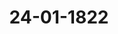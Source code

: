 ---  
schema: default  
title: 24-01-1822  
organization: Team Charlie  
notes: "<p>Description</p><p>Dritte&Em;

Zitzung.

Geschehen, Frankfurt den 24. Januar 1822.

In Gegenwart

aller in der vorigen Sitzung Anwesenden.

Wieder hinzugekommen war:

von Seiten Dänemarks, wegen Holstein und Lauenburg: der Königlich-Dänisc

geheime Conferenzrath, Herr Graf von Eyben.</p><p>§.30</p><p>Beschwerde der Herzoglich=Anhalt=Köthenschen gegen die Königlich=Preu

sische Regierung, wegen widerrechtlicher Erhebung der Königlick

Preussischen Transito= und Verbrauch=Steuer auf der Elbe, au

Freigebung eines angehaltenen Schiffes, ohne Entrichtung der a

geforderten Steuer.

(2. Sitz. §. 23 d. J.)

Präsidium: wolle den Gesandtschaften, welche sich in der letzten Sitzung ihre Abstir

mungen auf den neuesten Antrag der Herzoglich-Anhalt-Köthenschen Regierung (§. 23) vo

behalten hätten, mittelst Eröffnung des Protokolls Anlaß geben.

Hannover. Indem ich, in Beziehung auf meine vertrauliche Mittheilung über dies

Gegenstand, mich der Kaiserlich-Königlich-Oesterreichischen Abstimmung anschliesse, erlaul

ich es mir, den nachstehenden Entwurf zum Beschlusse der hohen Bundesversammlung vorzul

gen, dahin:

a daß die Bundesversammlung durch die von des Königs von Preussen Majest

geschehenen Ratification der Elbschifffahrtsacte nicht nur einen neuen Beweis vo

Allerhochstdero wohlwollenden Gesinnungen gegen Jhre Nachbarstaaten, sondern au

die Ueberzeugung erhalten habe, daß dadurch der eigentliche Gegenstand der von de

Herrn Herzoge zu Anhalt-Kothen erhobenen Beschwerde, zufolge der nunmehr vo

Seiner Durchlaucht selbst geschehenen Anzeige, völlig und endlich aufgehoben sei

mithin die Frage, auf welchem verfassungsmäsigen Wege die Entscheidung der Haup

sache herbeigefuͤhrt werden solle? und damit auch der dieserhalb verabredete Term

gänzlich hinwegfalle; in Hinsicht des von neuem geschehenen Antrags auf Schaden

Ersatz aber, die Bundesversammlung sich der beruhigenden Hoffnung uͤberlasse,

werde dieser, von dem Hauptgegenstande und Antrage verschiedenartige, noch zur Ze

Protok. d. d. Bundesvers. XIII. Bdis quali et quanto nicht begrundete und nicht erwiesene Anspruch in dem Wege der

bereits eingeleiteten Unterhandlungen um so mehr seine Erledigung finden, als eines

Theils die bislang in dieser Sache allein zur Entscheidung gestellte Frage auf den

selben unanwendbar erscheine, und andern Theils der fuͤr die Hauptsache schon aus

gedrückte Wunsch der Bundesversammlung für diesen Nebenpunet verstärkt eintreten

müsse, um alle anderweitige verfassungsmaͤsige Einschreitungen der Bundesversamm

lung in dieser Sache zu entfernen».

Würtemberg. Der Herr Gesandte der funfzehnten Stimme hat in der zweiten Sitzung

der Bundesversammlung vom 17. dieses Monats, im Auftrage Seiner Durchlaucht des Herrn

Herzogs von Anhalt=Köthen, die Erklärung abgegeben:

daß, in Folge der von dem Königlich-Preussischen Cabinet vollzogenen Ratification

der Elbschifffahrsacte und der in der 33. Sitzung der Bundesversammlung v. 13. Dec.

1821 erklärten Freilassung des Friedheimischen Schiffes, es jetzt nur noch einer Aus

gleichung über die Rückerstattung der, seit drei Jahren von Anhalt an Preussen be

zahlten, betrachtlichen Verbrauchsteuern, und üͤber den Ersatz des, den Anhaltischen

Unterthanen durch Sperrung der Elbe üͤberhaupt erwachsenen, bedeutenden Schadens

bedürfe, um den Gegenstand der Anhalt-Köthenschen Beschwerde, in allen ihren

Theilen, am Bundestage für erledigt zu erklären.

Mit dieser Erklärung verband der Herr Gesandte den Antrag:

den auf den 17. Jänner dieses Jahres festgesetzten Termin weiter auf acht Wochen

hinauszusetzen und zu vertagen.

Hieraus folgt, daß die Herzoglich-Anhalt-Köthensche Regierung dermalen den Haupt

gegenstand ihrer in der dritten Sitzung der Bundesversammlung vom Jahre 1821 erhobenen

Beschwerde zwar als erledigt ansieht, und nur noch eine Einleitung zur Entscheidung des

dort vorbehaltenen Entschädigungspunctes in Ermanglung einer gütlichen Vereinbarung

von der Bundesversammlung fordert, daß sie inzwischen fortwährend auch für diese Ein

leitung dasjenige Verfahren in Anspruch nimmt, welches von der Bundesversammlung

in ihrer Sitzung vom 12. Juli vorigen Jahres beschlossen worden war, um eine Entschei

dung der Hauptsache herbeizuführen. Mithin wird eine solche Einleitung zur

Entscheidung des Entschädigungspunctes verlangt, welche immerhin die der Hauptsache in sich

begreifen würde.

Die dem Antrage gegebene weitere Ausführung läßt keinen Zweifel darüber, daß der

selbe ausdrücklich in der eben gedachten Beziehung zu der ihm vorangehenden Erklaͤrung ge

macht werden wollte; es wird sich daher vornehmlich davon handeln, ob der Antrag, wie er

gestellt worden ist, mit dem in der Erklärung vorausgesetzten Standpuncte dieser Angele

genheit vereinbar und selbst dem Zwecke, der damit erreicht werden will, angemessen sey.

Anhalt hat in der dritten Sitzung vom Jahre 1821 darauf angetragen:

1) daß die widerrechtliche Erhebung der Koͤniglich-Preussischen Transito- und Verbrau

steuer auf der Elbe unverzüglich aufzuhören habe;

2) daß das dem Kaufmann Friedheim zu Köthen zugehörige Schiff, welches seit se

Monaten zu Mühlberg an der Elbe von Königlich-Preussischen Zollbeamten an der Fortsetzu

seiner Reise behindert werde, ohne Entrichtung der abgeforderten Steuer frei gegeben wer

Zugleich behielt sich Anhalt in Ansehung der sowohl dem Eigenthümer dieses Schif

und der Ladung für den verursachten Aufenthalt, als der Herzoglich-Anhalt-Köthensch

Regierung und ihren Unterthanen überhaupt gebührenden Entschädigung, das Weitere v.

In der Sitzung vom 12. Juli vorigen Jahres erklärte sich die Bundesversammlung

competent in dieser Angelegenheit; da sich aber bei der Berathung ergeben hatte, daß

Beschwerde Anhalts

wegen Erhebung der Königlich-Preussischen Transito- und Verbrauchsteuer auf

Elbe, auch Freigebung eines angehaltenen Schiffes

auf verschiedenen, in der Bundesgesetzgebung begrüͤndeten Wegen ihrer Entscheid zugefü

werden könne; so beschloß die Bundesversammlung, für's erste die Vorfrage in Gewiß

zu setzen:

auf welchem der verfassungsmäsigen Wege die Entscheidung der Hauptsache (das hei

nach dem Eingange des Bundesbeschlusses, die Entscheidung über die Erhebung

Königlich=Preussischen Transito- und Verbrauchsteuer und die Freigebung des an

haltenen Schiffes) herbeigefuͤhrt werden solle?

Jene Vorfrage ist lediglich durch den speciellen Fall der Anhaltischen Beschwerde

beigeführt worden; und in Beziehung auf diese Beschwerde, und um ihre E

scheidung herbeizuführen, nicht etwa im Zwecke einer abstracten Eroͤrterung,

die Bundesversammlung dieselbe aufgestellt und ihre Festsetzung beschlossen. Die Bund

versammlung sah mithin die Festsetzung der Vorfrage als eine durch die Umstände her

geführte Vorbedingung an, um die in ihrer Competenz liegende Befugniß und 2

pflichtung, die Beschwerde selbst zur Entscheidung zu bringen, erfüllen zu können.

Diese Befugniß und Verpflichtung fällt inzwischen in dem gegebenen Falle weg,

wie die Erhebung der Königlich-Preussischen Transito- und Verbrauchsteuer und die

hinderung des Schiffes in Fortsetzung seiner Fahrt, wodurch die Beschwerde veran

wurde, aufgehört haben, weil damit die Beschwerde, welche für's erste nur jenen Ge

stand hatte, von selbst erledigt ist. Wenn aber eine Entscheidung über die Beschwerde se

nicht mehr plätzgreifend ist, so kann auch die über die Vorfrage nicht mehr eintreten,

diese nur um deßwillen beschlossen worden war, um jene herbeiführen zu knen. Denn, welchen der verfassungsmäsigen Wege, um die Entscheidung der Hauptsache

herbeizuführen, die Bundesversammlung auch festsetzen sollte, so würde sie ihn nicht mehr

in diesem besondern Falle zur Anwendung bringen können, weil der Fall selbst nicht mehr

zu entscheiden ist.

Eine Prüfung der in der Sitzung vom 12. Juli vorigen Jahres aufgestellten Vorfrage,

in dem Zwecke, den Grundsatz für ähnliche Fälle aufzustellen, würde zwar immer von

großem Interesse seyn; allein diese Aufgabe hat sich die Bundesversammlung durch den da

mals gefaßten Beschluß nicht vorgesetzt, und es wäre daher eine neue Vereinbarung erfor

derlich, der sich übrigens die Königliche Gesandtschaft bereitwillig anschliessen würde.

Wenn die Herzoglich-Anhaltische Regierung gegenwärtig, die, in der 3. Sitzung vom

Jahre 1821 besonders herausgehobenen, beiden Beschwerdepuncte als beseitigt voraussetzend,

den Entschädigungspunct allein noch als unerledigt betrachtet, und, in Entstehung einer

gütlichen Vereinbarung, die Einleitung zu dessen Entscheidung von der Bundesversammlung

begehrt, wenn sie darauf anträgt, zu dem Ende, das in der Sitzung vom 12. Juli

vorigen Jes beschlossene Verfahren beizubehalten, so verlangt sie damit die Anwendung

dieses Verfahrens auf einen Fall, den der Bundestagsbeschluß vom 12. Juli vorigen Jahres

nicht betrifft, und der von der Veranlassung desselben sehr wesentlich verschieden ist.

In der 3. Sitzung der Bundesversammlung vom Jahre 1821 hatte Anhalt nur die beiden

mehrerwaͤhnten Puncte zum Gegenstand einer foͤrmlichen Beschwerde gemacht, und sich hin

sichtlich der Entschädigung nur das Weitere vorbehalten. Die Bundesversammlung

hat sich daher in den bisherigen Verhandlungen auch auf den genau bezeichneten Beschwer

degegenstand beschränkt; sie konnte auch nicht anders verfahren, da es völlig ungewiß war,

ob? und wie? Anhalt den hinsichtlich der Entschädigung gemachten Vorbehalt weiter verfol

gen werde.

Wenn daher die Herzoglich-Anhaltische Regierung ihre Beschwerde auf den Entschädigungs

punct beschränkt, so kann sie nicht verlangen, daß die Entscheidung desselben auf eine Weise

eingeleitet werde, welche sich in einer ganz verschiedenen Beziehung als nothwendig dargestellt

hatte.

Nur darüber hatte sich in der Bundesversammlung eine Meinungsverschiedenheit er

geben, wie die, von Anhalt in der 3. Sitzung vorigen Jahres artikulirten, beiden Beschwerde

puncte ihrer Entscheidung zuzuführen seyen; keineswegs aber darüber, welcher Weg für die

Erledigung eines einfachen Entschädigungsanspruchs einzuschlagen sey? Hätte sich Anhalt gleich

auf diesen beschränkt, so würde der Beschluß vom 12. Juli vorigen Jahres zuversichtlich nicht gefaßt

worden seyn, indem es wohl unverkennbar ist, daß der Artikel 31 der Schlußacte auf einen

blossen Entschädigungsanspruch eines Bundesgliedes an ein anderes, keine Anwendung findenkönne, indem er der Bundesversammlung zur Entscheidung eines eigentlichen Rechtsstreite

weder die Befugniß, noch die Mittel ertheilt.

Es kann nicht eingewendet werden, daß, wie der Herr Gesandte der 15. Stimme in de

am 17. d. M. abgegebenen Erklärung anzunehmen scheint, die Entschädigung, welche Anha

in den Fall kommen könnte zu fordern, mit Hoffnung eines rechtlichen Erfolgs nicht eing

klagt werden könne wenn nicht zuvor darüber entschieden worden sey:

ob die Hauptsache, wenn sie nicht durch ein von der erhobenen Beschwerde gan

unabhängiges Ereigniß beseitigt worden wäre, rechtlich begründet war, oder nicht

und daß dieses nicht ausgemittelt werden könne, wenn nicht vorher der Weg bezeichne

werde — nämlich durch die Bundesversammlung — auf welchem jene Entscheidun

herbeigefuͤhrt werden solle?

Dieß wäre nur dann gegründet, wenn sich in der Bundesversammlung eine näher fest

zustellende Meinungsverschiedenheit darüber ergeben hätte, wie der Entschädigungsansprud

einer Entscheidung zuzuführen sey? Eine Meinungsverschiedenheit hierüber hat bis dahir

nicht statt gefunden, und es leidet daher wohl keinen Zweifel, daß in diesem, wie in jeden

andern Falle der Art, die Entscheidung des Entschädigungsanspruchs auch die Würdigung alle

der Fragen in sich begreifen müßte, welche als rechtliche Momente jener Entschädigung zu

betrachten sind, und daß nur derjenigen Behoͤrde, welcher diese Entscheidung zusteht, auch jen

Prüfung zukomme.

Ueberdieß liegt in dem Antrage, wie er von Anhalt gestellt worden ist, nicht einmal das

Mittel zur Erreichung des dabei vorgesetzten Zweckes; denn, wenn die Bundesversammlung

dem Antrage gemäß, nun den auf den 17. Januar dieses Jahres gestandenen Termin prorogiren

würde, so hätte sie in dem neuen Termine auch nur den in der Sitzung vom 12. Juli vorigen

Jahres verabredeten Beschluß zu fassen, welcher den Entschädigungsanspruch keineswegs betrifft.

Dagegen hat die Bundesversammlung unstreitig die Verpflichtung,

den Entschädigungsanspruch Anhalts, in Ermanglung der Zurücknahme desselben,

der bundesverfassungsmäsigen Entscheidung zuzuführen. Die Competenz

der Bundesversammlung in dieser Angelegenheit ist bereits festgestellt worden, und die

Einleitung der Entscheidung jenes Anspruchs wird um deßwillen nicht von einer neuen Dar

stellung abhängig zu machen seyn, weil der Fall durch die neueste Erklärung Anhalts als

bereits angebracht zu erachten ist, und weil das Fundament jenes Anspruchs in den

bisherigen Darstellungen in so weit enthalten ist, als dieß für die Einleitung der Entschei

dung erfordert wird. In dieser Hinsicht erscheint es auch völlig angemessen, dem von Anhalt

auf eine Terminsbestimmung gerichteten Antrage zu entsprechen, da ohne diesen die Bundes versammlung die Einleitung zur Entscheidung des Entschädigungsanspruchs ohne Verzug zu

treffen haben wuͤrde.

Inzwischen wird auch die bereits erwähnte Beziehung nicht zu übersehen seyn, in die

Anhalt seinen in der Sitzung vom 17. d. M. gemachten Antrag zu der, demselben vorangehenden,

Erklärung gesetzt hat.

Nach allem Bisherigen geht die Ansicht meines allerhoͤchsten Hofes dahin:

daß von Seiten der Bundesversammlung alle und jede Erörterung dieser Angelegenheit

bis zum 14. März dieses Jahres auszusetzen sey; daß dagegen in diesem Termine, in

so fern bis dahin die Herzoglich=Anhaltische Regierung ihre bei der Bundesversamm

lung angebrachte Beschwerde nicht in jeder Beziehung zurückgenommen haben würde,

die Abstimmung zu eröffnen sey, welche jedoch, vorausgesetzt, daß die Herzogliche

Regierung ihke Beschwerde lediglich auf den Entschädigungsanspruch beschränke, auch

nur die, zur Entscheidung desselben zu treffende, bundesverfassungsmäsige Einleitung,

keineswegs aber die in der Sitzung vom 12. Juli vorigen Jahres, für einen wesentlich

verschiedenen Fall, zur Beschlußnahme ausgesetzte Frage zum Gegenstande haben

könne.

Kurhessen. Die Gesandtschaft war in der 32. vorjährigen Sitzung des Dafür

haltens, daß der Termin zur definitiven Abstimmung über den bundesverfassungsmäsigen Weg,

auf welchem die Beschwerde Anhalts gegen Preussen zu erledigen sey, gegen den Willen des

beschwerdeführenden Theils nicht weiter zu erstrecken sey; denn sie war der Ueberzeugung, daß

durch Ratification und Vollziehung der Elbschifffahrts-Convention höchstens für die Zukunft

den Kränkungen, worüber Anhalt sich beschwerte, ein Ziel gesetzt werden könne, keineswegs

aber das Fundament der Beschwerde wegfalle, welche nicht bloß Freigebung der Elbe fuͤr die

Zukunft, sondern auch Schadensersatz und Zurückgabe der von Anhaltischen Unterthanen seit

drei Jahren auf der Elbe erhobenen Verbrauchsteuern betraf.

Von demselben Gesichtspuncte ausgehend, ist die Gesandtschaft der Ansicht, daß in der,

mittlerweile erfolgten Ratification der Elbschifffahrts-Convention von Seiten Preussens kein

Grund liege, die, schon zweimal verschobene, definitive Abstimmung uͤber die Art der Erledigung

der Anhaltischen Beschwerde noch weiter hinauszusetzen. Wohl aber findet sie einen erheblichen

Grund dazu in dem von Seiten des Herzoglichen Hauses Anhalt=Köthen gemachten Antrage.

Sie nimmt daher nicht den mindesten Anstand, demselben beizutreten, obwohl es ihr angemessener

erschiene, wenn kein bestimmter Termin ausgesprochen, sondern in Beziehung auf die fruͤheren

Beschlüsse die Zusicherung ertheilt würde, daß die mehrerwähnte Abstimmung erfolgen solle,

sobald es Anhaltischer Seits verlangt werde.Großherzogthum Hessen. Die in der Königlich-Würtembergischen Erklärung

entwickelten Grüͤnde und rechtlichen Ansichten üͤber die Lage der Herzoglich-Anhaltischen Be

schwerdesache und des nunmehr davon zuruͤckgebliebenen Entschädigungsanspruchs, treffen im

Wesentlichen mit demjenigen überein, was hierunter von dem Großherzoglichen Hofe fuͤr uͤber

wiegend erachtet worden ist.

Die Gesandtschaft tritt daher dem Königlich-Würtembergischen Antrage um so lieber bei,

als sie durch ihre Instructionen ermächtigt war, in jedem Falle sich dafür zu erklären, daß

die in der Competenz des Bundes liegende Vorkehrung zur Herbeiführung der Entscheidung

auch in der Hauptsache, in der Eröffnung des austrägalrichterlichen Weges zu suchen seyn

werde.

Dänemark, wegen Holstein und Lauenburg: schließt sich Oesterreich und Ba

den an.

Großherzoglich= und Herzoglich=Sächsische Häuser. Wenn gegenwärtig

über den in der 3. Sitzung §. 23 vom Herzoglich-Anhalt-Köthenschen Herrn Bundestags

gesandten in der bekannten Irrung zwischen dessen durchlauchtigsten Hof und der Krone

Preussen gemachten Antrag: d der auf den 17. Januar zur Abstimmung darüber fest

gesetzt gewesene Termin, auf welchem der verfassungsmaͤsigen Wege, dem richterlichen oder dem

vollziehenden, die in der Competenz der Bundesversammlung liegende Entscheidung der

Hauptsache herbeigeführt werden solle? bis zum 14. März hinausgerückt werden möge, weil

zwar der Hauptgegenstand der erwähnten Irrung durch die Elbschifffahrts-Convention erledigt,

dieses aber noch nicht der Fall in Ansehung der Ruͤckerstattung der, seit drei Jahren an den Koͤnig

lich=Preussischen Staat von Anhalt=Köthen bezahlten, beträchtlichen Verbrauchsteuern und über

den Ersatz des, den Anhaltischen Unterthanen durch Sperrung der Elbe uͤberhaupt erwachsenen

Schadens sey; so kann sich meine rechtliche Ueberzeugung für die Erfüllung jenes Antrags nicht

bestimmen.

So wenig es mir irgend einem Zweifel unterzuliegen scheint, daß Entschädigungsan

sprüche der Herzoglichen Regierung zu Köthen an die Krone Preussen, mögen sie mit ihrem

Grunde künftig dargethan werden können oder nicht, in so fern sie sich als Forderung eines

Souverains des Deutschen Bundes an den andern darstellen, für den Bereich hoher Bundesver

sammlung gehören, und daß die Zuständigkeit der letztern, mag auch dagegen noch immer

von Einer Seite eingewendet werden, und wäre selbst in der Wirklichkeit ein diesseits nicht einzu

sehender Zweifel moͤglich, auf jeden Fall durch die Beschluͤsse hoher Bundesversammlung foͤrm

lich feststeht, weßwegen auch weiter etwas darüber zu bemerken nicht für nöthig erachtet wird;

so glaube ich doch von der andern Seite, daß der von dem Herzoglich-Anhalt-Köthenschen

Herrn Gesandten in Antrag gebrachten Terminsvertagung nicht statt zu geben sey, und dasHerzogliche Haus Köthen seine Beruhigung im Vorbehalte, seine vermeinten Entschaͤdigungs

anspruche dießorts besonders anzubringen, zu finden habe.

Die Anhalt-Koͤthensche Regierung behielt in ihrer Klagschrift (§. 17 der dritten vorjähri

gen Sitzung) sich und ihren Unterthanen ihre Entschädigungsansprüche nur vor, machte

sie aber, auch nicht einmal generell, noch nicht geltend. Beurtheilt man derartige Anbringen

bei hoher Bundesversammlung nach angenommenen processualischen Regeln des gemeinen

Rechts, so war dieser Vorbehalt auch sehr angemessen, um die besondere Geltendmachung

von Schädensforderungen für die Zukunft zu sichern.

Martin, Lehrbuch des gem. d. bürgerl. Processes §. 87.

Sie blieben indeß immer unangebracht, und war dieses der Fall, so konnten sich die an

gesetzten Termine zur Abstimmung auch nur auf die Hauptsache beziehen; auch sagt der

Beschluß der hohen Bundesversammlung in der 27. vorjährigen Sitzung §. 196 dieses sogar

wörtlich. Selbst auf einen Herzoglich-Anhalt-Köthenscher Seits gegen die Krone Preussen

bei hoher Bundesversammlung bereits gehörig eingekommenen, jedoch zur Zeit noch gar

nicht näher ausgesprochenen Entschädigungsanspruch, möchte der alternative Beschluß, Er

ledigung auf dem richterlichen oder Vollziehungswege -- das ohnehin in der Regel von

allgemeinen processualischen Grundsätzen abweichende einer Execution, ohne vorhergegan

genen Richterspruch, zu verschweigen -- wohl auch kaum Anwendung finden, hingegen hohe

Bundesversammlung seiner Zeit und wenn die Forderung förmlich angebracht seyn würde

eine Commission zum Versuche gütlicher Ausgleichung zu wählen, und, wird letztere nicht er

reicht, die Austrägal-Entscheidung darüber einzuleiten haben.

Es entgeht mir nicht, daß, wenn in einer Klage neben der Hauptsache zugleich Er

satz von Schäden, wiewohl allgemein und ohne nähere Angabe, gefordert wird, dieses, ist

es an sich gegründet, vom Richter, der Allgemeinheit und Unbestimmtheit des Gesuches un

geachtet, nicht uͤbergangen zu werden pflegt, und die Berechnung der Schaͤden, ihrem Betrage

nach, Gegenstand des künftigen Liquidations-Termins wird. Aber immer setzt dieses vor

aus, daß der Schadensersatz wirklich gefordert, nicht bloß vorbehalten worden war. Eben

so wenig wird von mir übersehen, daß in einem Entschädigungs-Processe zwischen der

Krone Preussen und der Herzoglichen Regierung Köthens die Hauptfrage: ob die Krone

Preussen zu den getroffenen Veranstaltungen, welche Veranlassung der Hauptirrung wur

den, befugt war oder nicht? als nothwendige Voraussetzung der Verguͤtungsanspruche der

hohen Gegenseite, mit zur Erörterung kommen wird; dieses stört aber meine Ansicht

nicht. Oft wird in dem einen Rechtsstreite Incidentpunct, was in einem andern den Haupt

gegenstand hätte abgeben können, und z. B. der durch eine Servituten-Klage veranlaßte Rechtsstreit deßwegen nicht hauptsächlicher Proceß über das Eigenthum, weil dieses etwa

von dem Kläger beiläufig mit dargethan werden muß.

Dieß genüge, um meine unmaßgebliche Meinung über den Antrag des Herzoglich

Anhalt=Köthenschen Herrn Gesandten auszusprechen, mit welchem ich übrigens ganz die

Hoffnung theile, daß die Entscheidung der bekannten Gerechtigkeit und Billigkeit Seiner

Majestät des Königs von Preussen jede andere unnöthig machen werde, wodurch zugleich

einer der angelegentlichsten Wünsche meiner gnädigsten Herren, die mehr erwähnte Irrung

gänzlich in Güte beseitigt zu sehen, erfüllt werden würde.

Braunschweig und Nassau: tritt in der Hauptsache der Königlich-Hannöveri

schen Abstimmung bei.

Holstein=Oldenburg, Anhalt und Schwarzburg: tritt für die Curie dem

Kurhessischen Voto bei.

Hohenzollern, Liechtenstein, Reuß, Schaumburg=Lippe, Lippe und

Waldeck. Es konnte nur erfreulich seyn, aus der, am 17. dieses Monats abgege

benen, Herzoglich Anhalt-Köthenschen Erklärung zu entnehmen, daß, mittelst erfolgter Rati

fication der zu Dresden abgeschlossenen Elbeschifffahrts-Convention, die gegen die Krone

Preussen am Bundestag erhobene Beschwerde, ihrem Hauptgegenstande nach, beseitigt

worden, und es sich nur noch von einer vorbehaltenen Entschädigung handelt. Auch scheint

es, zufolge der Note des Königlich-Preussischen Herrn Ministers der auswärtigen Angele

genheiten vom 6. Januar 1822, wohl keinem Zweifel zu unterliegen, daß der Anstand in

Betreff des Friedheimischen Schiffes beseitigt werde.

Was nun aber den Nebenpunct der Entschädigung betrifft, so ist die diesseitige Ge

sandtschaft der Ansicht, daß es bei dieser Lage der Sache einer besondern Verabredung,

wegen der Zeit zur Berathung über die bundesgesetzmäsige Erledigung desselben, dermalen

nicht beduͤrfe.

Die freien Städte, Lübeck, Frankfurt, Bremen und Hamburg. Die

Seiner Herzoglichen Durchlaucht zu Anhalt-Köthen gegen die Königlich-Preus

von

sische Regierung erhobene Beschwerde (3. Sitz. §. 17 v. J.) hatte zum Gegenstande,

die Erhebung der Königlich-Preussischen Transito- und Verbrauchsteuer auf der

Elbe; und das wegen derselben verfügte Anhalten eines Schiffes.

Es wurde beigefügt: in Ansehung der, sowohl dem Eigenthümer dieses Schiffes und

der Ladung für den verursachten Aufenthalt, als der Herzoglich-Anhalt-Köthenschen Re

gierung und ihren Unterthanen überhaupt, gebührenden Entschädigungen, werde das Wei

tere vorbehalten.

Protok. d. d. Bundesvers. XIII. Bd.Nach den beiderseitigen in der 33. Sitzung v. J. (§. 250) und der 2. Sitzung d. J.

sind jene beiden Gegenstaͤnde der Beschwerde, oder die Haupt

(§. 23) erfolgten Erklärungen

sache, fuͤr erledigt zu achten: wodurch, oder aus welchem Grunde, diese Erledigung ver

anlaßt oder erfolgt ist, kann hierbei ganz ausser Betracht gelassen werden.

So viel den erwähnten Herzoglich=Anhalt=Köthenschen Vorbehalt betrifft, so kann es

einer besondern Hinaussetzung des früher zur Abstimmung verabredeten Tages, bis zum

14. März d. J., wie Herzoglich=Anhaltischer Seits angetragen wird, nicht bedürfen, weil

eines Theils jene Verabredung auf diesen Vorbehalt keine Beziehung hatte und haben

konnte, weil andern Theils der Erfolg der getroffenen Einleitung von einem bestimmten

Tage nicht wohl abhängig seyn oder gemacht werden kann, und weil endlich, wegen

dieses Nebenpuncts, wenn die zu wünschende gütliche Erledigung nicht eintreten sollte,

immer, auch ohne vorlie Verabredung einer Zeit, nach einer zu gewaͤrtigenden näͤheren

Darstellung, auf bundesverfassungsmäsigem Wege, Berathung gepflogen werden kann.

Präsidium: wolle die Abstimmungen einsehen und hiernächst Entwurf Beschlusses

in der nächsten Sitzung vorlegen.</p><p>§.31</p><p>Alphabetisches Register über die Bundestags=Verhandlungen vom 1. Oc

tober 1816 bis Ende 1821, von dem Legations=Secretär Adolph

SFrhrn. v. Holzhausen.

(1. Sitz. §. 3 d. J.)

Der Herr Bundestagsgesandte Freiherr von Aretin: trägt das Resultat

seiner in Gemäßheit Beschlusses der 1. Sitz. §. 3 dieses Jahres angestellten Prüfung des

alphabetischen Registers über die Bundestags-Verhandlungen vom 1. October 1816 bis Ende

1821, von dem Legations=Secretär Freiherrn von Holzhausen, vor, und auf seinen An

trag wurde

beschlofsen:

1) dem Legations=Secretär

Frhrn. von Holzhausen die Zufriedenheit der Bundes

versammlung für die Fortsetzung dieses durchaus brauchbaren und nützlichen Werkes zu erken

nen zu geben;

2) das vorgelegte Register auf Rechnung der Bundescanzlei=Casse für die Folio=Aus=

gabe der Bundestags-Protokolle, in so vielen Exemplaren, als Protokolle zur Bundescanz

lei abgeliefert würden, abdrucken und mit jenen auf gleiche Art vertheilen zu lassen.</p><p>§.32</p><p>Vorstellung des Conrad Glashoff in Hamburg, Ausschliessung der drit

ten Instanz bei zwei conformen Urtheilen betr.

(23. Sitz. §. 134 v. J. 1819.)

Auf Vortrag des Königlich=Hannöverischen Herrn Bundestagsgesand

ten von Hammerstein, über die Vorstellung des Conrad Glashoff in Hamburg, Aus

schliessung der dritten Instanz bei zwei conformen Urtheilen betreffend (Num. 113 vorigen

Jahres), wurde

beschlossen:

der baldmöglichsten Ertheilung der in der 23. Sitzung vom 28. Januar 1819 §. 134

von dem Herrn Bundestagsgesandten der freien Städte verlangten Aufklärung über die vor

erwähnte Beschwerde entgegen zu sehen.</p><p>§.33</p><p>Zurückgabe eines Depositums bei der Bundescanzlei von 167 fl. 9 kr., her

rührend aus Regulirung der Reichskammergerichts-Sustentation,

an die Königlich=Preussische Bundestagsgesandtschaft.

Ebenderselbe trägt vor: Zufolge der sub num. 1 anliegenden Anzeige des Cassiers

Fuchs vom 5. Juni 1820, sind von der Krone Preussen die Zinsen eines von Nassau

übernommenen Hohen=Solms=Lich'schen Capitals von 2,388 fl. 15 kr., für den Zeitraum

vom 1. Juli 1817 bis 1. Juli 1819, mit 167 fl. 9 kr. in Preussischen Geldsorten an den Ar

chivar Marx in Wetzlar, von diesem an die Bundescanzlei gesandt, und von letzterer ad

depositum genommen.

Das sub num. 2 anliegende Schreiben des Herrn Ministers, Freiherrn von Mar

schall Excellenz, vom 5. Juli 1820 ergiebt, daß diese Zinsen indebite gezahlt sind, indem

das Capital durch die darauf angewiesenen, übernommenen und an den Copisten Schäfer

und den Protokollisten Hepp vom 1. Juli 1817 wirklich gezahlten Pensionen, von diesem

Zeitpuncte an absorbirt ist.

Die Rückzahlung dieses depositi an die Königlich-Preussische Gesandtschaft, in Ge

mäßheit der sub num. 3 und 4 gleichfalls anliegenden Anträge derselben, kann daher kein Be

denken haben, und es wird die Bundescanzlei dahin anzuweisen seyn.

Unter allgemeiner Zustimmung zu dem Antrage des Herrn Referenten, wurde hierauf

beschlossen:

1) die Casseverwaltung anzuweisen, die bei ihr hinterlegten 167 fl. 9 kr. im 24 fl. Fuße

gegen Quittung an die Königlich-Preussische Bundestagsgesandtschaft zu verabfolgen;

2) die oben angezogenen Schreiben und Anlagen des Vortrags von 1 bis 4 ad acta

zu legen.</p><p>§.34</p><p>Forderungen verschiedener Staatsgläubiger an den ehemaligen Kurstaat

Mainz und die jetzigen Besitzer ehemaliger Kurmainzischen Lan

destheile.

(1. Sitz. §. 8 d. J.)

Würtemberg. In Folge Beschlusses der hohen Bundesversammlung der 30. Sitz.

vom 30. Juli vorigen Jahres, wornach die bei Auseinandersetzung des Schuldenswesens des

Mainzer Kurstaats betheiligten Regierungen ersucht wurden, in so fern solches noch nicht ge

schehen, ihre Bevollmaͤchtigten zu dieser Verhandlung zu ernennen, hat der Koͤnigliche Bun

destagsgesandte anzuzeigen die Ehre, daß Seine Königliche Majestät ihm selbst Allerhöchst

Ihre Vollmacht ertheilt haben, bei dieser Auseinandersetzung und Verhandlung das Interesse

der Königlichen Staaten zu vertreten.</p><p>§.35</p><p>Vorschlag zu einer allgemeinen Uebereinkunft wegen wechselseitiger Ue

bernahme der Vaganten.

(1. Sitz. §. 14 d. J)

Der Herr Gesandte der Großherzoglich= und Herzoglich=Sächsischen

Häuser, Graf von Beust: übergiebt hoher Bundesversammlung die Abschrift einer von

der Herzoglichen Regierung zu Gotha mit der Krone Sachsen durch die beiderseitigen Mi

nisterien für Gotha und Altenburg getroffenen Uebereinkunft in Ansehung des Transports

von Vagabunden und der Aufnahme heimathloser Personen.

Die Uebereinkunft resp. Bekanntmachung, d. d. Gotha den 17. December 1821, wurde

der betreffenden Commission zuzustellen beschlossen.</p><p>§.36</p><p>Einreichungs=Protokoll.

Die Eingaben, Num. 8 bis 14, wurden den betreffenden Commissionen zugestellt.

Folgen die Unterschriften.</p>"  
resources:  
- format: png  
  name: Page49[30].png  
  url: ../../Protokolle_BV_13_1822/24-01-1822/Page49[30].png  
- format: png  
  name: Page50[30].png  
  url: ../../Protokolle_BV_13_1822/24-01-1822/Page50[30].png  
- format: png  
  name: Page51[30].png  
  url: ../../Protokolle_BV_13_1822/24-01-1822/Page51[30].png  
- format: png  
  name: Page52[30].png  
  url: ../../Protokolle_BV_13_1822/24-01-1822/Page52[30].png  
- format: png  
  name: Page53[30].png  
  url: ../../Protokolle_BV_13_1822/24-01-1822/Page53[30].png  
- format: png  
  name: Page54[30].png  
  url: ../../Protokolle_BV_13_1822/24-01-1822/Page54[30].png  
- format: png  
  name: Page55[30].png  
  url: ../../Protokolle_BV_13_1822/24-01-1822/Page55[30].png  
- format: png  
  name: Page56[30].png  
  url: ../../Protokolle_BV_13_1822/24-01-1822/Page56[30].png  
- format: png  
  name: Page57[30].png  
  url: ../../Protokolle_BV_13_1822/24-01-1822/Page57[30].png  
- format: png  
  name: Page58[30-31].png  
  url: ../../Protokolle_BV_13_1822/24-01-1822/Page58[30-31].png  
- format: png  
  name: Page59[32-33].png  
  url: ../../Protokolle_BV_13_1822/24-01-1822/Page59[32-33].png  
- format: png  
  name: Page60[34-35-36].png  
  url: ../../Protokolle_BV_13_1822/24-01-1822/Page60[34-35-36].png  
category:   
  - Protokolle_BV_13_1822  
maintainer: Frank Chen  
maintainer_email: t08zc21@abdn.ac.uk  
---